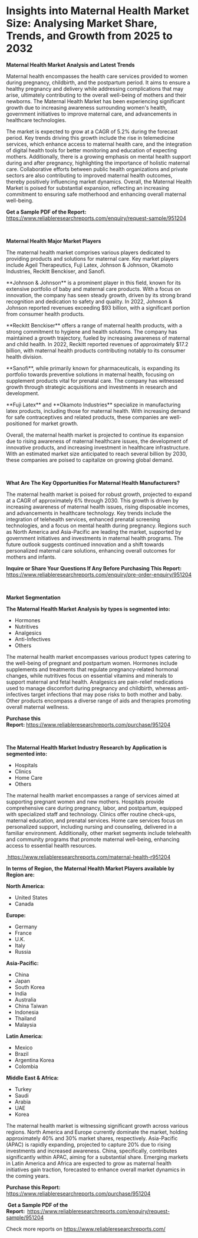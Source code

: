 <p><h1>Insights into Maternal Health Market Size: Analysing Market Share, Trends, and Growth from 2025 to 2032</h1></p><p><strong>Maternal Health Market Analysis and Latest Trends</strong></p>
<p><p>Maternal health encompasses the health care services provided to women during pregnancy, childbirth, and the postpartum period. It aims to ensure a healthy pregnancy and delivery while addressing complications that may arise, ultimately contributing to the overall well-being of mothers and their newborns. The Maternal Health Market has been experiencing significant growth due to increasing awareness surrounding women's health, government initiatives to improve maternal care, and advancements in healthcare technologies.</p><p>The market is expected to grow at a CAGR of 5.2% during the forecast period. Key trends driving this growth include the rise in telemedicine services, which enhance access to maternal health care, and the integration of digital health tools for better monitoring and education of expecting mothers. Additionally, there is a growing emphasis on mental health support during and after pregnancy, highlighting the importance of holistic maternal care. Collaborative efforts between public health organizations and private sectors are also contributing to improved maternal health outcomes, thereby positively influencing market dynamics. Overall, the Maternal Health Market is poised for substantial expansion, reflecting an increasing commitment to ensuring safe motherhood and enhancing overall maternal well-being.</p></p>
<p><strong>Get a Sample PDF of the Report:&nbsp;</strong> <a href="https://www.reliableresearchreports.com/enquiry/request-sample/951204?utm_campaign=2477&utm_medium=2&utm_source=Github&utm_content=ia&utm_term=06032025&utm_id=maternal-health">https://www.reliableresearchreports.com/enquiry/request-sample/951204</a></p>
<p>&nbsp;</p>
<p><strong>Maternal Health Major Market Players</strong></p>
<p><p>The maternal health market comprises various players dedicated to providing products and solutions for maternal care. Key market players include Ageil Therapeutics, Fuji Latex, Johnson & Johnson, Okamoto Industries, Reckitt Benckiser, and Sanofi. </p><p>**Johnson & Johnson** is a prominent player in this field, known for its extensive portfolio of baby and maternal care products. With a focus on innovation, the company has seen steady growth, driven by its strong brand recognition and dedication to safety and quality. In 2022, Johnson & Johnson reported revenues exceeding $93 billion, with a significant portion from consumer health products.</p><p>**Reckitt Benckiser** offers a range of maternal health products, with a strong commitment to hygiene and health solutions. The company has maintained a growth trajectory, fueled by increasing awareness of maternal and child health. In 2022, Reckitt reported revenues of approximately $17.2 billion, with maternal health products contributing notably to its consumer health division.</p><p>**Sanofi**, while primarily known for pharmaceuticals, is expanding its portfolio towards preventive solutions in maternal health, focusing on supplement products vital for prenatal care. The company has witnessed growth through strategic acquisitions and investments in research and development.</p><p>**Fuji Latex** and **Okamoto Industries** specialize in manufacturing latex products, including those for maternal health. With increasing demand for safe contraceptives and related products, these companies are well-positioned for market growth.</p><p>Overall, the maternal health market is projected to continue its expansion due to rising awareness of maternal healthcare issues, the development of innovative products, and increasing investment in healthcare infrastructure. With an estimated market size anticipated to reach several billion by 2030, these companies are poised to capitalize on growing global demand.</p></p>
<p>&nbsp;</p>
<p><strong>What Are The Key Opportunities For Maternal Health Manufacturers?</strong></p>
<p><p>The maternal health market is poised for robust growth, projected to expand at a CAGR of approximately 6% through 2030. This growth is driven by increasing awareness of maternal health issues, rising disposable incomes, and advancements in healthcare technology. Key trends include the integration of telehealth services, enhanced prenatal screening technologies, and a focus on mental health during pregnancy. Regions such as North America and Asia-Pacific are leading the market, supported by government initiatives and investments in maternal health programs. The future outlook suggests continued innovation and a shift towards personalized maternal care solutions, enhancing overall outcomes for mothers and infants.</p></p>
<p><strong>Inquire or Share Your Questions If Any Before Purchasing This Report:</strong> <a href="https://www.reliableresearchreports.com/enquiry/pre-order-enquiry/951204?utm_campaign=2477&utm_medium=2&utm_source=Github&utm_content=ia&utm_term=06032025&utm_id=maternal-health">https://www.reliableresearchreports.com/enquiry/pre-order-enquiry/951204</a></p>
<p>&nbsp;</p>
<p><strong>Market Segmentation</strong></p>
<p><strong>The Maternal Health Market Analysis by types is segmented into:</strong></p>
<p><ul><li>Hormones</li><li>Nutritives</li><li>Analgesics</li><li>Anti-Infectives</li><li>Others</li></ul></p>
<p><p>The maternal health market encompasses various product types catering to the well-being of pregnant and postpartum women. Hormones include supplements and treatments that regulate pregnancy-related hormonal changes, while nutritives focus on essential vitamins and minerals to support maternal and fetal health. Analgesics are pain-relief medications used to manage discomfort during pregnancy and childbirth, whereas anti-infectives target infections that may pose risks to both mother and baby. Other products encompass a diverse range of aids and therapies promoting overall maternal wellness.</p></p>
<p><strong>Purchase this Report:&nbsp;</strong><a href="https://www.reliableresearchreports.com/purchase/951204?utm_campaign=2477&utm_medium=2&utm_source=Github&utm_content=ia&utm_term=06032025&utm_id=maternal-health">https://www.reliableresearchreports.com/purchase/951204</a></p>
<p>&nbsp;</p>
<p><strong>The Maternal Health Market Industry Research by Application is segmented into:</strong></p>
<p><ul><li>Hospitals</li><li>Clinics</li><li>Home Care</li><li>Others</li></ul></p>
<p><p>The maternal health market encompasses a range of services aimed at supporting pregnant women and new mothers. Hospitals provide comprehensive care during pregnancy, labor, and postpartum, equipped with specialized staff and technology. Clinics offer routine check-ups, maternal education, and prenatal services. Home care services focus on personalized support, including nursing and counseling, delivered in a familiar environment. Additionally, other market segments include telehealth and community programs that promote maternal well-being, enhancing access to essential health resources.</p></p>
<p><a href="https://www.reliableresearchreports.com/maternal-health-r951204?utm_campaign=2477&utm_medium=2&utm_source=Github&utm_content=ia&utm_term=06032025&utm_id=maternal-health">&nbsp;https://www.reliableresearchreports.com/maternal-health-r951204</a></p>
<p><strong>In terms of Region, the Maternal Health Market Players available by Region are:</strong></p>
<p>
    <p> <strong> North America: </strong>
        <ul>
            <li>United States</li>
            <li>Canada</li>
        </ul>
        </p> 
    <p> <strong> Europe: </strong>
        <ul>
            <li>Germany</li>
            <li>France</li>
            <li>U.K.</li>
            <li>Italy</li>
            <li>Russia</li>
        </ul>
        </p> 
    <p> <strong> Asia-Pacific: </strong>
        <ul>
            <li>China</li>
            <li>Japan</li>
            <li>South Korea</li>
            <li>India</li>
            <li>Australia</li>
            <li>China Taiwan</li>
            <li>Indonesia</li>
            <li>Thailand</li>
            <li>Malaysia</li>
        </ul>
        </p> 
    <p> <strong> Latin America: </strong>
        <ul>
            <li>Mexico</li>
            <li>Brazil</li>
            <li>Argentina Korea</li>
            <li>Colombia</li>
        </ul>
        </p> 
    <p> <strong> Middle East & Africa: </strong>
        <ul>
            <li>Turkey</li>
            <li>Saudi</li>
            <li>Arabia</li>
            <li>UAE</li>
            <li>Korea</li>
        </ul>
    </p>
    </p>
<p><p>The maternal health market is witnessing significant growth across various regions. North America and Europe currently dominate the market, holding approximately 40% and 30% market shares, respectively. Asia-Pacific (APAC) is rapidly expanding, projected to capture 20% due to rising investments and increased awareness. China, specifically, contributes significantly within APAC, aiming for a substantial share. Emerging markets in Latin America and Africa are expected to grow as maternal health initiatives gain traction, forecasted to enhance overall market dynamics in the coming years.</p></p>
<p><strong>Purchase this Report: </strong><a href="https://www.reliableresearchreports.com/purchase/951204?utm_campaign=2477&utm_medium=2&utm_source=Github&utm_content=ia&utm_term=06032025&utm_id=maternal-health">https://www.reliableresearchreports.com/purchase/951204</a></p>
<p>&nbsp;<strong>Get a Sample PDF of the Report:&nbsp;&nbsp;</strong><a href="https://www.reliableresearchreports.com/enquiry/request-sample/951204?utm_campaign=2477&utm_medium=2&utm_source=Github&utm_content=ia&utm_term=06032025&utm_id=maternal-health">https://www.reliableresearchreports.com/enquiry/request-sample/951204</a></p>
<p><strong></strong></p>
<p>Check more reports on <a href="https://www.reliableresearchreports.com/?utm_campaign=2477&utm_medium=2&utm_source=Github&utm_content=ia&utm_term=06032025&utm_id=maternal-health">https://www.reliableresearchreports.com/</a></p>